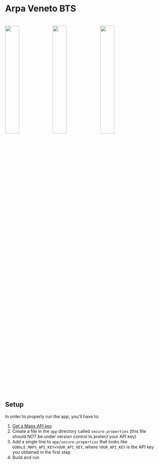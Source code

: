# Arpa Veneto BTS
<img width="30%" vspace="20" src="http://alberto97.altervista.org/arpav/assets/Screenshot_1.png"> <img width="30%" vspace="20" src="http://alberto97.altervista.org/arpav/assets/Screenshot_2.png"> <img width="30%" vspace="20" src="http://alberto97.altervista.org/arpav/assets/Screenshot_3.png">

## Setup
In order to properly run the app, you'll have to:

1. [Get a Maps API key](https://developers.google.com/maps/documentation/android-sdk/get-api-key)
1. Create a file in the `app` directory called `secure.properties` (this file should *NOT* be under version control to protect your API key)
1. Add a single line to `app/secure.properties` that looks like `GOOGLE_MAPS_API_KEY=YOUR_API_KEY`, where `YOUR_API_KEY` is the API key you obtained in the first step
1. Build and run
